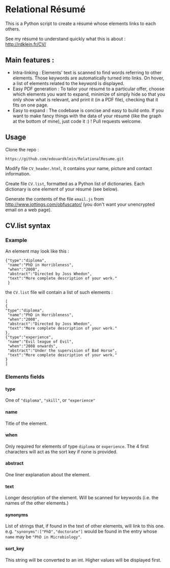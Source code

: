 # Relational Résumé


This is a Python script to create a résumé whose elements links to each others.

See my résumé to understand quickly what this is about : http://rdklein.fr/CV/

## Main features :

 - Intra-linking : Elements' text is scanned to find words referring to other elements. Those keywords are automatically turned into links. On hover, a list of elements related to the keyword is displayed.
 - Easy PDF generation : To tailor your résumé to a particular offer, choose which elements you want to expand, minimize of simply hide so that you only show what is relevant, and print it (in a PDF file), checking that it fits on one page.
 - Easy to expand : The codebase is concise and easy to build onto. If you want to make fancy things with the data of your résumé (like the graph at the bottom of mine), just code it :) ! Pull requests welcome.


## Usage

Clone the repo :

    https://github.com/edouardklein/RelationalResume.git

Modify file `CV_header.html`, it contains your name, picture and contact information.

Create file `CV.list`, formatted as a Python list of dictionaries. Each dictionary is one element of your résumé (see below).

Generate the contents of the file `email.js` from http://www.jottings.com/obfuscator/ (you don't want your unencrypted email on a web page).


## CV.list syntax
### Example
An element may look like this :
```
{"type":"diploma",
 "name":"PhD in Horribleness",
 "when":"2008",
 "abstract":"Directed by Joss Whedon",
 "text":"More complete description of your work."
 }
```
the `CV.list` file will contain a list of such elements :
```
[
{
"type":"diploma",
 "name":"PhD in Horribleness",
 "when":"2008",
 "abstract":"Directed by Joss Whedon",
 "text":"More complete description of your work."
},
{"type":"experience",
 "name":"Evil league of Evil",
 "when":"2008 onwards",
 "abstract":"Under the supervision of Bad Horse",
 "text":"More complete description of your work."
}
]
```
### Elements fields
#### type
One of `"diploma"`, `"skill"`, or `"experience"`
#### name
Title of the element.
#### when
Only required for elements of type `diploma` or `experience`. The 4 first characters will act as the sort key if none is provided.
#### abstract
One liner explanation about the element.
#### text
Longer description of the element. Will be scanned for keywords (i.e. the names of the other elements.)
#### synonyms
List of strings that, if found in the text of other elements, will link to this one. e.g. `"synonyms":["PhD","doctorate"]` would be found in the entry whose `name` may be `"PhD in Microbiology"`.
#### sort_key
This string will be converted to an int. Higher values will be displayed first.

